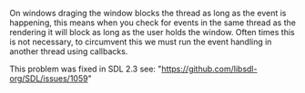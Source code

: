 On windows draging the window blocks the thread as long as the event is happening, this means when you check for events in the same thread as the rendering it will block as long as the user holds the window. Often times this is not necessary, to circumvent this we must run the event handling in another thread using callbacks.

This problem was fixed in SDL 2.3 see: "https://github.com/libsdl-org/SDL/issues/1059"
